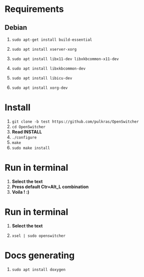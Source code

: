 # Requirements
## Debian

1.  `sudo apt-get install build-essential`

2.  `sudo apt install xserver-xorg`

3.  `sudo apt install libx11-dev libxkbcommon-x11-dev`

4.  `sudo apt install libxkbcommon-dev`

5.  `sudo apt install libicu-dev`

6.  `sudo apt install xorg-dev`

# Install

1. `git clone -b test https://github.com/pulkras/OpenSwitcher`
2. `cd OpenSwitcher`
3. **Read INSTALL**
4. `./configure`
5. `make`
6. `sudo make install`

# Run in terminal

1. **Select the text**
2. **Press default Ctr+Alt_L combination**
3. **Voila ! :)**

# Run in terminal

1. **Select the text**

2.  `xsel | sudo openswitcher`

# Docs generating

1.  `sudo apt install doxygen`
